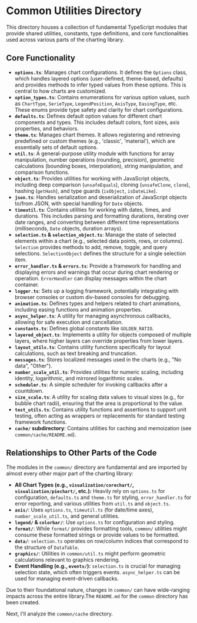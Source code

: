 # Common Utilities Directory

This directory houses a collection of fundamental TypeScript modules that provide shared utilities, constants, type definitions, and core functionalities used across various parts of the charting library.

## Core Functionality

*   **`options.ts`**: Manages chart configurations. It defines the `Options` class, which handles layered options (user-defined, theme-based, defaults) and provides methods to infer typed values from these options. This is central to how charts are customized.
*   **`option_types.ts`**: Contains enumerations for various option values, such as `ChartType`, `SerieType`, `LegendPosition`, `AxisType`, `EasingType`, etc. These enums provide type safety and clarity for chart configurations.
*   **`defaults.ts`**: Defines default option values for different chart components and types. This includes default colors, font sizes, axis properties, and behaviors.
*   **`theme.ts`**: Manages chart themes. It allows registering and retrieving predefined or custom themes (e.g., 'classic', 'material'), which are essentially sets of default options.
*   **`util.ts`**: A general-purpose utility module with functions for array manipulation, number operations (rounding, precision), geometric calculations (bounding boxes, interpolation), string manipulation, and comparison functions.
*   **`object.ts`**: Provides utilities for working with JavaScript objects, including deep comparison (`unsafeEquals`), cloning (`unsafeClone`, `clone`), hashing (`getHash`), and type guards (`isObject`, `isDateLike`).
*   **`json.ts`**: Handles serialization and deserialization of JavaScript objects to/from JSON, with special handling for `Date` objects.
*   **`timeutil.ts`**: Contains utilities for working with dates, times, and durations. This includes parsing and formatting durations, iterating over date ranges, and converting between different time representations (milliseconds, `Date` objects, duration arrays).
*   **`selection.ts` & `selection_object.ts`**: Manage the state of selected elements within a chart (e.g., selected data points, rows, or columns). `Selection` provides methods to add, remove, toggle, and query selections. `SelectionObject` defines the structure for a single selection item.
*   **`error_handler.ts` & `errors.ts`**: Provide a framework for handling and displaying errors and warnings that occur during chart rendering or operation. `ErrorHandler` can display messages within the chart container.
*   **`logger.ts`**: Sets up a logging framework, potentially integrating with browser consoles or custom div-based consoles for debugging.
*   **`animation.ts`**: Defines types and helpers related to chart animations, including easing functions and animation properties.
*   **`async_helper.ts`**: A utility for managing asynchronous callbacks, allowing for safe execution and cancellation.
*   **`constants.ts`**: Defines global constants like `GOLDEN_RATIO`.
*   **`layered_object.ts`**: Implements a utility for objects composed of multiple layers, where higher layers can override properties from lower layers.
*   **`layout_utils.ts`**: Contains utility functions specifically for layout calculations, such as text breaking and truncation.
*   **`messages.ts`**: Stores localized messages used in the charts (e.g., "No data", "Other").
*   **`number_scale_util.ts`**: Provides utilities for numeric scaling, including identity, logarithmic, and mirrored logarithmic scales.
*   **`scheduler.ts`**: A simple scheduler for invoking callbacks after a countdown.
*   **`size_scale.ts`**: A utility for scaling data values to visual sizes (e.g., for bubble chart radii), ensuring that the area is proportional to the value.
*   **`test_utils.ts`**: Contains utility functions and assertions to support unit testing, often acting as wrappers or replacements for standard testing framework functions.
*   **`cache/` subdirectory**: Contains utilities for caching and memoization (see `common/cache/README.md`).

## Relationships to Other Parts of the Code

The modules in the `common/` directory are fundamental and are imported by almost every other major part of the charting library:

*   **All Chart Types (e.g., `visualization/corechart/`, `visualization/piechart/`, etc.):** Heavily rely on `options.ts` for configuration, `defaults.ts` and `theme.ts` for styling, `error_handler.ts` for error reporting, and various utilities from `util.ts` and `object.ts`.
*   **`axis/`**: Uses `options.ts`, `timeutil.ts` (for date/time axes), `number_scale_util.ts`, and general utilities.
*   **`legend/` & `colorbar/`**: Use `options.ts` for configuration and styling.
*   **`format/`**: While `format/` provides formatting tools, `common/` utilities might consume these formatted strings or provide values to be formatted.
*   **`data/`**: `selection.ts` operates on row/column indices that correspond to the structure of `DataTable`.
*   **`graphics/`**: Utilities in `common/util.ts` might perform geometric calculations relevant to graphics rendering.
*   **Event Handling (e.g., `events/`):** `selection.ts` is crucial for managing selection state, which often triggers events. `async_helper.ts` can be used for managing event-driven callbacks.

Due to their foundational nature, changes in `common/` can have wide-ranging impacts across the entire library.The `README.md` for the `common` directory has been created.

Next, I'll analyze the `common/cache` directory.
